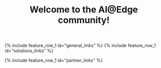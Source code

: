﻿---
layout: splash
permalink: /
title:
header:
  overlay_color: "white"
  overlay_image: /assets/images/MAIN_overlay.PNG
  # image: /assets/images/MAIN_camera.png
  actions:
    - label: "Learn more"
      url: "/docs/aiatedge/"
    # - label: "Join the community"
    #   url: "https://techcommunity.microsoft.com/t5/IoT-Devices/bd-p/HardwareEngineering"
title: Welcome to the AI@Edge community!
excerpt:
  Find the resources you need to create solutions using intelligence at the edge through combinations of hardware, machine learning (ML), artificial intelligence (AI) and Microsoft Azure services.
 
visionatedge_links:
  class: "light-gray"

ai_edge_basics:
  content:
    - title: "What is AI@Edge community"
      excerpt:  AI@Edge community portal is a collection of resources that allow you develop assets and solutions that combine hardware, machine learning / artificial intelligence (AI) and Microsoft Azure services enabling intelligence in the edge!  Whether you are a seasoned professional or taking your first steps to IoT, whether you are building intelligent edge hardware, creating end-2-end solutions by combining hardware, software and services, data scientics developing machine learning models or a software developer this community will help you to identify opportunities, get started fast with examples and partner with other professionals to create awesome solutions.
      image_path: /assets/images/MAIN_example.PNG
      image_url: /docs/examples
      alt: Access examples
      btn_label: "Learn more"
      url: /docs/aiatedge
      btn_class: "btn--primary"

general_links:
  title: AI@Edge
  content:
    - image_path: assets/images/Newpost1.png
      alt: ""
      title: "What is AI@Edge?"
      excerpt: "See how a device taking advantage of AI@Edge differs from a traditional IoT device"
      url: "/docs/aiatedge/"
    - image_path: assets/images/newpost11.png
      alt: ""
      title: "Choosing a hardware topology"
      excerpt: "Get an overview of the different hardware topologies supported by Microsoft AI@Edge solutions"
      url: "/docs/terminology/"
    - image_path: assets/images/newpost4.png
      alt: ""
      title: "Get started"
      excerpt: "Start your project planning with these examples of AI@Edge hardware, machine learning, and solution demos"
      url: "/docs/examples/"

solutions_links:
  title: I want to
  content:
    # - image_path: assets/images/MAIN_build_hardware.PNG
    - image_path: assets/images/Newpost3.png
      alt: ""
      title: "Find or build an AI@Edge Device"
      excerpt: "Find existing hardware and developer kits, or use resources and best practices to  build intelligent edge capable hardware"
      url: "/docs/hardware/"
    # - image_path: /assets/images/MAIN_ai2.PNG
    - image_path: /assets/images/newpost6.png
      alt: ""
      title: "Train an AI/ML model"
      excerpt: "Take advantage of the faster inference times an AI@Edge device offers by learning more about ML models, the ML frameworks supported by different devices, and the tools used for training models"
      url: "/docs/ai/"
    # - image_path: /assets/images/MAIN_azure_iot.PNG
    - image_path: assets/images/Newpost2.png
      alt: ""
      title: "Operate and maintain an AI@Edge solution"
      excerpt: "To take advantage of the fast turn around, offine capabilities and filtered data AI@Edge devices offer, Azure IoT Edge helps containerize, deploy, and manage cloud services"
      url: "/docs/azureiot/"

partner_links:
  title: Become part of the community
  content:
   # - image_path: assets/images/MAIN_community.PNG
    - image_path: assets/images/community.png
      alt: ""
      title: "Join the AI@Edge community"
      excerpt: Hear the latest solution and services news for Azure and Windows IoT, share your thoughts, and get help from the community
      url: "https://techcommunity.microsoft.com/t5/Internet-of-Things-IoT/ct-p/IoT"
    #- image_path: /assets/images/MAIN_events.PNG
    - image_path: /assets/images/events.png
      alt: ""
      title: "Participate in Live Events"
      excerpt: "Learn about in-person events and conferences covering AI@Edge"
      url: "/docs/liveevents/"
    #- image_path: /assets/images/MAIN_tutorials.PNG
    - image_path: /assets/images/calls.png
      alt: ""
      title: "Dial in to calls"
      excerpt: "Join bi-weekly Intelligent Edge Brief calls"
      url: "/docs/telcos/"
---
{% include feature_row_1 id="general_links" %}
{% include feature_row_1 id="solutions_links" %}
<!-- <div class="bgimg"> -->
{% include feature_row_1 id="partner_links" %}
<!-- </div> -->
